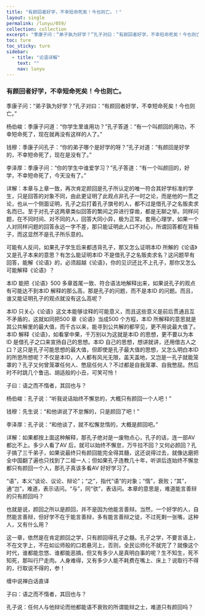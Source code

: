 ```yaml
---
title: "有颜回者好学，不幸短命死矣！今也则亡。！"
layout: single
permalink: /lunyu/059/
collection: collection
excerpt: "季康子问：“弟子孰为好学？”孔子对曰：“有颜回者好学，不幸短命死矣！今也则亡。”"
toc: ture
toc_sticky: ture
sidebar:
  - title: "论语详解"
    text: ""
    nav: lunyu
---
```


### 有颜回者好学，不幸短命死矣！今也则亡。

季康子问：“弟子孰为好学？”孔子对曰：“有颜回者好学，不幸短命死矣！今也则亡。”

杨伯峻：季康子问道：“你学生里谁用功？”孔子答道：“有一个叫颜回的用功，不幸短命死了，现在就再没有这样的人了。”

钱穆：季康子问孔子：“你的弟子哪个是好学的呀？”孔子对道：“有颜回是好学的，不幸短命死了，现在是没有了。”

李泽厚：季康子问：“你的学生中谁爱学习？”孔子答道：“有一个叫颜回的，好学，不幸短命死了，今天没有了。”

详解：本章与上章一致，再次肯定颜回是孔子所认定的唯一符合其好学标准的学生，只是回答的对象不同，由此更证明了此观点非孔子一时之论，而是他的一贯之论，也从一个侧面证明，孔子之后打着孔子旗号的人，都不过是借孔子之名贩卖求名而已。至于对孔子这两章类似回答的繁间之异进行穿凿，都是无聊之举。同样问题，在不同时间、对不同的人，回答大同小异，极为正常。套用心理学，如果一个人对同样问题的回答永远一字不差，那只能证明此人口不对心，所谓回答都在背稿子，而这显然不是孔子所乐意的。

可能有人反问，如果孔子学生后来都违背孔子，那又怎么证明本ID 所解的《论语》又是孔子本来的意思？有怎么能证明本ID 不是借孔子之名贩卖求名？这问题早有回答，能解《论语》的，必须超越《论语》，你的见识还比不上孔子，那你又怎么可能解释《论语》？

本ID 能把《论语》500 多章首尾一致、符合语法地解释出来，如果说孔子的观点有可能达不到本ID 解释的那么高，那是孔子的问题，而不是本ID 的问题。而且，谁又能证明孔子的观点就没有这么高呢？

本ID 只关心《论语》这文本能够诠释的可能意义，而且这些意义是前后贯通且互不矛盾的，这就如同把500 章《论语》当成500 个方程，本ID 所解释的意思就是其公共解里的最大值，而千古以来，能寻到公共解的都罕见，更不用说最大值了。本ID 解释《论语》，如看掌中果，千万别以为这就是本ID 的思想，更不要以为本ID 是借孔子之口来宣扬自己的思想。本ID 自己的思想，想讲就讲，还用借古人之口？这只是孔子可能思想的最大值，但即使是孔子最大值的思想，又怎么明白本ID 的所思所想呢？不仅是本ID，人人都有风光无限，盖天盖地，又岂是一孔子就能笼罩的？孔子又何曾笼罩任何人、憋屈任何人？不过都是自我笼罩、自我憋屈。然后时不时跳几个鲁迅、胡适般的小丑，可笑可怜！

子曰：语之而不惰者，其回也与？

杨伯峻：孔子说：“听我说话始终不懈怠的，大概只有颜回一个人吧！”

钱穆：先生说：“和他讲说了不怠懈的，只是颜回了吧！”

李泽厚：孔子说：“和他谈了，就不松懈怠惰的，大概是颜回吧。”

详解：如果都按上面这种解释，那孔子绝对是一废物点心，孔子的话，连一部AV 都比不上。多少人看了AV 后，就可以始终不懈怠，万牛拉不回？又何必颜回？孔子搞了三千弟子，如果说最终只有颜回能完全得其髓，这还说得过去，就像达磨把全中国翻了遍也只找到了二祖一人；但如果孔子连教几十年，听讲后连始终不懈怠都只有颜回一个人，那孔子真该多看AV 好好学习了。

“语”，本义“谈论、议论、辩论”；“之”，指代“语“的对象；“惰”，衰败；“其”，通“岂”，难道，表示诘问。“与”，同“欤”，表诘问。本章的意思是，难道能言善辩的只有颜回吗？

也就是说，颜回之所以是颜回，并不是因为他能言善辩。当然，一个好学的人，自然能言善辩，但好学不在于能言善辩，多有能言善辩之徒，不过死剩一张嘴，这种人，又有什么用？

这一章，依然是在肯定颜回之学，只有颜回得孔子之髓。孔子之学，不要言语上，不在文字上，不在如讼师般的口若悬河上，否则，全民讼师化不就完了？就像这个时代，谁都能忽悠、谁都能恶搞，但又有多少人是真明白事的呢？生不知生，死不知死，那叫行尸走肉。人身难得，又有多少人能不耗费在嘴上、床上？说取行不得的，行取说不得的，参！

缠中说禅白话直译

子曰：语之而不惰者，其回也与？

孔子说：任何人与他辩论而他都能语不衰败的所谓能辩之士，难道只有颜回吗？